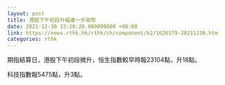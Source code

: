 ```yaml
---
layout: post
title: 港股下午初段升幅進一步收窄
date: 2021-12-30 13:20:20.000000000 +08:00
link: https://news.rthk.hk/rthk/ch/component/k2/1626579-20211230.htm
categories: rthk
---
```


期指結算日，港股下午初段微升，恒生指數較早時報23104點，升18點。

科技指數報5475點，升3點。
